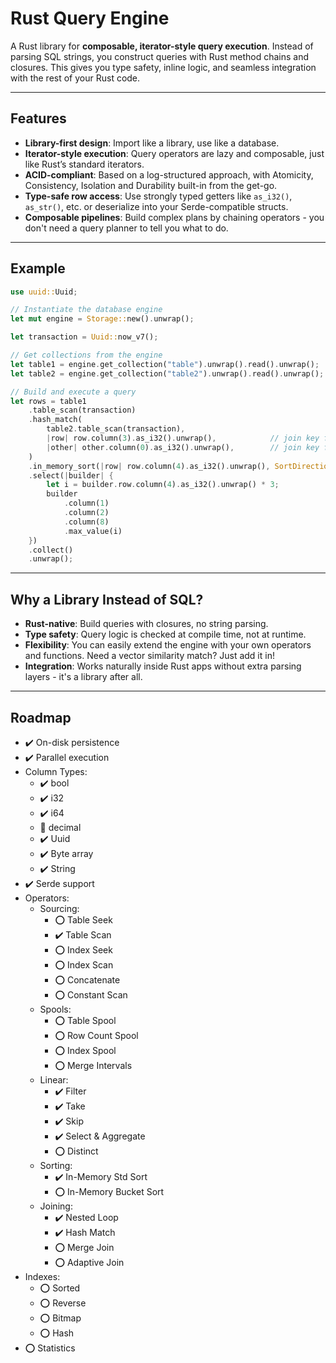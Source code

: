 # Rust Query Engine

A Rust library for **composable, iterator-style query execution**.
Instead of parsing SQL strings, you construct queries with Rust method chains and closures. This gives you type safety, inline logic, and seamless integration with the rest of your Rust code.

---

## Features

* **Library-first design**: Import like a library, use like a database.
* **Iterator-style execution**: Query operators are lazy and composable, just like Rust’s standard iterators.
* **ACID-compliant**: Based on a log-structured approach, with Atomicity, Consistency, Isolation and Durability built-in from the get-go.
* **Type-safe row access**: Use strongly typed getters like `as_i32()`, `as_str()`, etc. or deserialize into your Serde-compatible structs.
* **Composable pipelines**: Build complex plans by chaining operators - you don't need a query planner to tell you what to do.

---

## Example

```rust
use uuid::Uuid;

// Instantiate the database engine
let mut engine = Storage::new().unwrap();

let transaction = Uuid::now_v7();

// Get collections from the engine
let table1 = engine.get_collection("table").unwrap().read().unwrap();
let table2 = engine.get_collection("table2").unwrap().read().unwrap();

// Build and execute a query
let rows = table1
    .table_scan(transaction)
    .hash_match(
        table2.table_scan(transaction),
        |row| row.column(3).as_i32().unwrap(),            // join key from table1
        |other| other.column(0).as_i32().unwrap(),        // join key from table2
    )
    .in_memory_sort(|row| row.column(4).as_i32().unwrap(), SortDirection::Descending)
    .select(|builder| {
        let i = builder.row.column(4).as_i32().unwrap() * 3;
        builder
            .column(1)
            .column(2)
            .column(8)
            .max_value(i)
    })
    .collect()
    .unwrap();
```

---

## Why a Library Instead of SQL?

* **Rust-native**: Build queries with closures, no string parsing.
* **Type safety**: Query logic is checked at compile time, not at runtime.
* **Flexibility**: You can easily extend the engine with your own operators and functions. Need a vector similarity match? Just add it in!
* **Integration**: Works naturally inside Rust apps without extra parsing layers - it's a library after all.

---

## Roadmap

- :heavy_check_mark: On-disk persistence
- :heavy_check_mark: Parallel execution
- Column Types:
  - :heavy_check_mark: bool
  - :heavy_check_mark: i32
  - :heavy_check_mark: i64
  - :hammer: decimal
  - :heavy_check_mark: Uuid
  - :heavy_check_mark: Byte array
  - :heavy_check_mark: String
- :heavy_check_mark: Serde support
- Operators:
  - Sourcing:
    - :o: Table Seek
    - :heavy_check_mark: Table Scan
    - :o: Index Seek
    - :o: Index Scan
    - :o: Concatenate
    - :o: Constant Scan
  - Spools:
    - :o: Table Spool
    - :o: Row Count Spool
    - :o: Index Spool
    - :o: Merge Intervals
  - Linear:
    - :heavy_check_mark: Filter
    - :heavy_check_mark: Take
    - :heavy_check_mark: Skip
    - :heavy_check_mark: Select & Aggregate
    - :o: Distinct
  - Sorting:
    - :heavy_check_mark: In-Memory Std Sort
    - :o: In-Memory Bucket Sort
  - Joining:
    - :heavy_check_mark: Nested Loop
    - :heavy_check_mark: Hash Match
    - :o: Merge Join
    - :o: Adaptive Join
- Indexes:
  - :o: Sorted
  - :o: Reverse
  - :o: Bitmap
  - :o: Hash
- :o: Statistics
